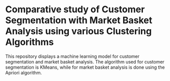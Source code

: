 # Comparative study of Customer Segmentation with Market Basket Analysis using various Clustering Algorithms

This repository displays a machine learning model for customer segmentation and market basket analysis. The algorithm used for customer segmentation is KMeans, while for market basket analysis is done using the Apriori algorithm.
